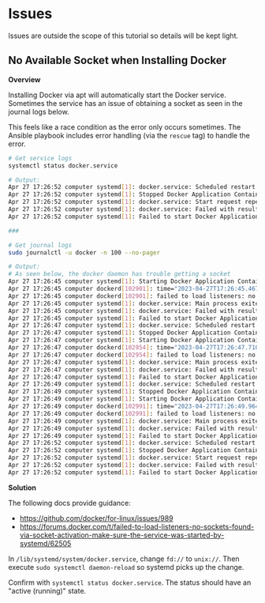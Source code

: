 # Issues

Issues are outside the scope of this tutorial so details will be kept light.

## No Available Socket when Installing Docker

**Overview**

Installing Docker via apt will automatically start the Docker service.  Sometimes the service has an issue of obtaining a socket as seen in the journal logs below.      

This feels like a race condition as the error only occurs sometimes.  The Ansible playbook includes error handling (via the `rescue` tag) to handle the error.

```bash
# Get service logs
systemctl status docker.service

# Output:
Apr 27 17:26:52 computer systemd[1]: docker.service: Scheduled restart job, restart counter is at 3.
Apr 27 17:26:52 computer systemd[1]: Stopped Docker Application Container Engine.
Apr 27 17:26:52 computer systemd[1]: docker.service: Start request repeated too quickly.
Apr 27 17:26:52 computer systemd[1]: docker.service: Failed with result 'exit-code'.
Apr 27 17:26:52 computer systemd[1]: Failed to start Docker Application Container Engine.

###

# Get journal logs
sudo journalctl -u docker -n 100 --no-pager

# Output:
# As seen below, the docker daemon has trouble getting a socket
Apr 27 17:26:45 computer systemd[1]: Starting Docker Application Container Engine...
Apr 27 17:26:45 computer dockerd[102901]: time="2023-04-27T17:26:45.467419339-05:00" level=info msg="Starting up"
Apr 27 17:26:45 computer dockerd[102901]: failed to load listeners: no sockets found via socket activation: make sure the service was started by systemd
Apr 27 17:26:45 computer systemd[1]: docker.service: Main process exited, code=exited, status=1/FAILURE
Apr 27 17:26:45 computer systemd[1]: docker.service: Failed with result 'exit-code'.
Apr 27 17:26:45 computer systemd[1]: Failed to start Docker Application Container Engine.
Apr 27 17:26:47 computer systemd[1]: docker.service: Scheduled restart job, restart counter is at 1.
Apr 27 17:26:47 computer systemd[1]: Stopped Docker Application Container Engine.
Apr 27 17:26:47 computer systemd[1]: Starting Docker Application Container Engine...
Apr 27 17:26:47 computer dockerd[102954]: time="2023-04-27T17:26:47.710684609-05:00" level=info msg="Starting up"
Apr 27 17:26:47 computer dockerd[102954]: failed to load listeners: no sockets found via socket activation: make sure the service was started by systemd
Apr 27 17:26:47 computer systemd[1]: docker.service: Main process exited, code=exited, status=1/FAILURE
Apr 27 17:26:47 computer systemd[1]: docker.service: Failed with result 'exit-code'.
Apr 27 17:26:47 computer systemd[1]: Failed to start Docker Application Container Engine.
Apr 27 17:26:49 computer systemd[1]: docker.service: Scheduled restart job, restart counter is at 2.
Apr 27 17:26:49 computer systemd[1]: Stopped Docker Application Container Engine.
Apr 27 17:26:49 computer systemd[1]: Starting Docker Application Container Engine...
Apr 27 17:26:49 computer dockerd[102991]: time="2023-04-27T17:26:49.964814548-05:00" level=info msg="Starting up"
Apr 27 17:26:49 computer dockerd[102991]: failed to load listeners: no sockets found via socket activation: make sure the service was started by systemd
Apr 27 17:26:49 computer systemd[1]: docker.service: Main process exited, code=exited, status=1/FAILURE
Apr 27 17:26:49 computer systemd[1]: docker.service: Failed with result 'exit-code'.
Apr 27 17:26:49 computer systemd[1]: Failed to start Docker Application Container Engine.
Apr 27 17:26:52 computer systemd[1]: docker.service: Scheduled restart job, restart counter is at 3.
Apr 27 17:26:52 computer systemd[1]: Stopped Docker Application Container Engine.
Apr 27 17:26:52 computer systemd[1]: docker.service: Start request repeated too quickly.
Apr 27 17:26:52 computer systemd[1]: docker.service: Failed with result 'exit-code'.
Apr 27 17:26:52 computer systemd[1]: Failed to start Docker Application Container Engine.
```

**Solution**

The following docs provide guidance:
- https://github.com/docker/for-linux/issues/989
- https://forums.docker.com/t/failed-to-load-listeners-no-sockets-found-via-socket-activation-make-sure-the-service-was-started-by-systemd/62505

In `/lib/systemd/system/docker.service`, change `fd://` to `unix://`.  Then execute `sudo systemctl daemon-reload` so systemd picks up the change.

Confirm with `systemctl status docker.service`.  The status should have an "active (running)" state.
